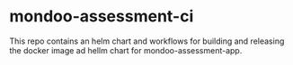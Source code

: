 # mondoo-assessment-ci

This repo contains an helm chart and workflows for building and releasing the docker image ad hellm chart for mondoo-assessment-app.
